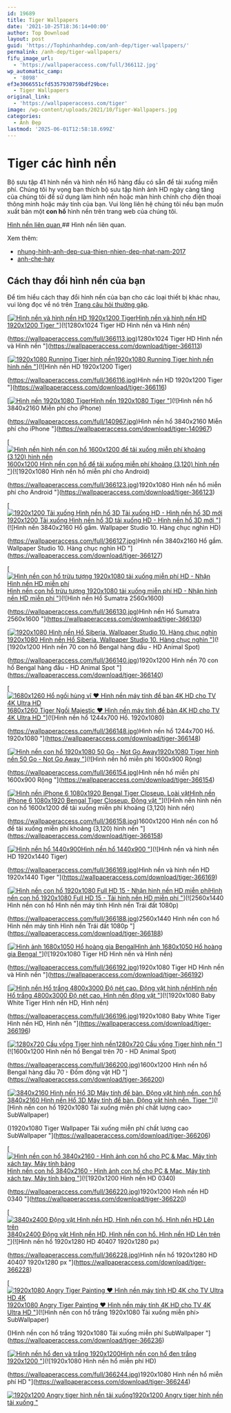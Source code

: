 ```yaml
---
id: 19689
title: Tiger Wallpapers
date: '2021-10-25T18:36:14+00:00'
author: Top Download
layout: post
guid: 'https://Tophinhanhdep.com/anh-dep/tiger-wallpapers/'
permalink: /anh-dep/tiger-wallpapers/
fifu_image_url:
  - 'https://wallpaperaccess.com/full/366112.jpg'
wp_automatic_camp:
  - '8098'
ef3e3066551cfd5357930759bdf29bce:
  - Tiger Wallpapers
original_link:
  - 'https://wallpaperaccess.com/tiger'
image: /wp-content/uploads/2021/10/Tiger-Wallpapers.jpg
categories:
  - Ảnh Đẹp
lastmod: '2025-06-01T12:58:18.699Z'
---
```

# Tiger các hình nền

Bộ sưu tập 41 hình nền và hình nền Hổ hàng đầu có sẵn để tải xuống miễn phí. Chúng tôi hy vọng bạn thích bộ sưu tập hình ảnh HD ngày càng tăng của chúng tôi để sử dụng làm hình nền hoặc màn hình chính cho điện thoại thông minh hoặc máy tính của bạn. Vui lòng liên hệ chúng tôi nếu bạn muốn xuất bản một **con hổ** hình nền trên trang web của chúng tôi.

[Hình nền liên quan ](#related) ## Hình nền liên quan.

   
 Xem thêm:

   
- [nhung-hinh-anh-dep-cua-thien-nhien-dep-nhat-nam-2017](https://tophinhanhdep.com/anh-avatar/nhung-hinh-anh-dep-cua-thien-nhien-dep-nhat-nam-2017/)
- [anh-che-hay](https://tophinhanhdep.com/anh-che/anh-che-hay/)

## Cách thay đổi hình nền của bạn

Để tìm hiểu cách thay đổi hình nền của bạn cho các loại thiết bị khác nhau, vui lòng đọc về nó trên [Trang câu hỏi thường gặp](https://tophinhanhdep.com/faq/).

  
[[![Hình nền và hình nền HD 1920x1200 Tiger](https://wallpaperaccess.com/full/366112.jpg)Hình nền và hình nền HD 1920x1200 Tiger "](https://wallpaperaccess.com/download/tiger-366112)](![1280x1024 Tiger HD Hình nền và Hình nền)

(https://wallpaperaccess.com/full/366113.jpg)1280x1024 Tiger HD Hình nền và Hình nền "](https://wallpaperaccess.com/download/tiger-366113)

[[![1920x1080 Running Tiger hình nền](https://wallpaperaccess.com/full/366114.jpg)1920x1080 Running Tiger hình nền hình nền "](https://wallpaperaccess.com/download/tiger-366114)](![Hình nền HD 1920x1200 Tiger)

(https://wallpaperaccess.com/full/366116.jpg)Hình nền HD 1920x1200 Tiger "](https://wallpaperaccess.com/download/tiger-366116)

[[![Hình nền 1920x1080 Tiger](https://wallpaperaccess.com/full/366118.jpg)Hình nền 1920x1080 Tiger "](https://wallpaperaccess.com/download/tiger-366118)](![Hình nền hổ 3840x2160 Miễn phí cho iPhone)

(https://wallpaperaccess.com/full/140967.jpg)Hình nền hổ 3840x2160 Miễn phí cho iPhone "](https://wallpaperaccess.com/download/tiger-140967)

[[![Hình nền hình nền con hổ 1600x1200 để tải xuống miễn phí khoảng (3,120) hình nền](https://wallpaperaccess.com/full/366122.jpg)1600x1200 Hình nền con hổ để tải xuống miễn phí khoảng (3,120) hình nền "](https://wallpaperaccess.com/download/tiger-366122)](![1920x1080 Hình nền hổ miễn phí cho Android)

(https://wallpaperaccess.com/full/366123.jpg)1920x1080 Hình nền hổ miễn phí cho Android "](https://wallpaperaccess.com/download/tiger-366123)

[[![1920x1200 Tải xuống Hình nền hổ 3D Tải xuống HD - Hình nền hổ 3D mới](https://wallpaperaccess.com/full/140877.jpg)1920x1200 Tải xuống Hình nền hổ 3D tải xuống HD - Hình nền hổ 3D mới "](https://wallpaperaccess.com/download/tiger-140877)](![Hình nền 3840x2160 Hổ gầm.  Wallpaper Studio 10. Hàng chục nghìn HD)

(https://wallpaperaccess.com/full/366127.jpg)Hình nền 3840x2160 Hổ gầm. Wallpaper Studio 10. Hàng chục nghìn HD "](https://wallpaperaccess.com/download/tiger-366127)

[[![Hình nền con hổ trừu tượng 1920x1080 tải xuống miễn phí HD - Nhận Hình nền HD miễn phí](https://wallpaperaccess.com/full/366129.jpg)Hình nền con hổ trừu tượng 1920x1080 tải xuống miễn phí HD - Nhận hình nền HD miễn phí "](https://wallpaperaccess.com/download/tiger-366129)](![Hình nền Hổ Sumatra 2560x1600)

(https://wallpaperaccess.com/full/366130.jpg)Hình nền Hổ Sumatra 2560x1600 "](https://wallpaperaccess.com/download/tiger-366130)

[[![1920x1080 Hình nền Hổ Siberia.  Wallpaper Studio 10. Hàng chục nghìn](https://wallpaperaccess.com/full/366133.jpg)1920x1080 Hình nền Hổ Siberia. Wallpaper Studio 10. Hàng chục nghìn "](https://wallpaperaccess.com/download/tiger-366133)](![1920x1200 Hình nền 70 con hổ Bengal hàng đầu - HD Animal Spot)

(https://wallpaperaccess.com/full/366140.jpg)1920x1200 Hình nền 70 con hổ Bengal hàng đầu - HD Animal Spot "](https://wallpaperaccess.com/download/tiger-366140)

[[![1680x1260 Hổ ngồi hùng vĩ ❤ Hình nền máy tính để bàn 4K HD cho TV 4K Ultra HD](https://wallpaperaccess.com/full/366145.jpg)1680x1260 Tiger Ngồi Majestic ❤ Hình nền máy tính để bàn 4K HD cho TV 4K Ultra HD "](https://wallpaperaccess.com/download/tiger-366145)](![Hình nền hổ 1244x700 Hổ.  1920x1080)

(https://wallpaperaccess.com/full/366148.jpg)Hình nền hổ 1244x700 Hổ. 1920x1080 "](https://wallpaperaccess.com/download/tiger-366148)

[[![Hình nền con hổ 1920x1080 50 Go - Not Go Away](https://wallpaperaccess.com/full/366149.jpg)1920x1080 Tiger hình nền 50 Go - Not Go Away "](https://wallpaperaccess.com/download/tiger-366149)](![Hình nền hổ miễn phí 1600x900 Rộng)

(https://wallpaperaccess.com/full/366154.jpg)Hình nền hổ miễn phí 1600x900 Rộng "](https://wallpaperaccess.com/download/tiger-366154)

[[![Hình nền iPhone 6 1080x1920 Bengal Tiger Closeup.  Loài vật](https://wallpaperaccess.com/full/140865.jpg)Hình nền iPhone 6 1080x1920 Bengal Tiger Closeup. Động vật "](https://wallpaperaccess.com/download/tiger-140865)](![Hình nền hình nền con hổ 1600x1200 để tải xuống miễn phí khoảng (3,120) hình nền)

(https://wallpaperaccess.com/full/366158.jpg)1600x1200 Hình nền con hổ để tải xuống miễn phí khoảng (3,120) hình nền "](https://wallpaperaccess.com/download/tiger-366158)

[[![Hình nền hổ 1440x900](https://wallpaperaccess.com/full/366160.jpg)Hình nền hổ 1440x900 "](https://wallpaperaccess.com/download/tiger-366160)](![Hình nền và hình nền HD 1920x1440 Tiger)

(https://wallpaperaccess.com/full/366169.jpg)Hình nền và hình nền HD 1920x1440 Tiger "](https://wallpaperaccess.com/download/tiger-366169)

[[![Hình nền con hổ 1920x1080 Full HD 15 - Nhận hình nền HD miễn phí](https://wallpaperaccess.com/full/366170.jpg)Hình nền con hổ 1920x1080 Full HD 15 - Tải hình nền HD miễn phí "](https://wallpaperaccess.com/download/tiger-366170)](![2560x1440 Hình nền con hổ Hình nền máy tính Hình nền Trái đất 1080p)

(https://wallpaperaccess.com/full/366188.jpg)2560x1440 Hình nền con hổ Hình nền máy tính Hình nền Trái đất 1080p "](https://wallpaperaccess.com/download/tiger-366188)

[[![Hình ảnh 1680x1050 Hổ hoàng gia Bengal](https://wallpaperaccess.com/full/366191.jpg)Hình ảnh 1680x1050 Hổ hoàng gia Bengal "](https://wallpaperaccess.com/download/tiger-366191)](![1920x1080 Tiger HD Hình nền và Hình nền)

(https://wallpaperaccess.com/full/366192.jpg)1920x1080 Tiger HD Hình nền và Hình nền "](https://wallpaperaccess.com/download/tiger-366192)

[[![Hình nền Hổ trắng 4800x3000 Độ nét cao.  Động vật hình nền](https://wallpaperaccess.com/full/366193.jpg)Hình nền Hổ trắng 4800x3000 Độ nét cao. Hình nền động vật "](https://wallpaperaccess.com/download/tiger-366193)](![1920x1080 Baby White Tiger Hình nền HD, Hình nền)

(https://wallpaperaccess.com/full/366196.jpg)1920x1080 Baby White Tiger Hình nền HD, Hình nền "](https://wallpaperaccess.com/download/tiger-366196)

[[![1280x720 Cầu vồng Tiger hình nền](https://wallpaperaccess.com/full/366198.jpg)1280x720 Cầu vồng Tiger hình nền "](https://wallpaperaccess.com/download/tiger-366198)](![1600x1200 Hình nền hổ Bengal trên 70 - HD Animal Spot)

(https://wallpaperaccess.com/full/366200.jpg)1600x1200 Hình nền hổ Bengal hàng đầu 70 - Đốm động vật HD "](https://wallpaperaccess.com/download/tiger-366200)

[[![3840x2160 Hình nền Hổ 3D Máy tính để bàn.  Động vật hình nền.  con hổ](https://wallpaperaccess.com/full/366204.jpg)3840x2160 Hình nền Hổ 3D Máy tính để bàn. Động vật hình nền. Tiger "](https://wallpaperaccess.com/download/tiger-366204)](![Hình nền con hổ 1920x1080 Tải xuống miễn phí chất lượng cao> SubWallpaper)

()1920x1080 Tiger Wallpaper Tải xuống miễn phí chất lượng cao SubWallpaper "](https://wallpaperaccess.com/download/tiger-366206)

[[![Hình nền con hổ 3840x2160 - Hình ảnh con hổ cho PC & Mac, Máy tính xách tay, Máy tính bảng](https://wallpaperaccess.com/full/366211.jpg)Hình nền con hổ 3840x2160 - Hình ảnh con hổ cho PC &amp; Mac, Máy tính xách tay, Máy tính bảng "](https://wallpaperaccess.com/download/tiger-366211)](![1920x1200 Hình nền HD 0340)

(https://wallpaperaccess.com/full/366220.jpg)1920x1200 Hình nền HD 0340 "](https://wallpaperaccess.com/download/tiger-366220)

[[![3840x2400 Động vật Hình nền HD, Hình nền con hổ.  Hình nền HD Lên trên](https://wallpaperaccess.com/full/366224.jpg)3840x2400 Động vật Hình nền HD, Hình nền con hổ. Hình nền HD Lên trên "](https://wallpaperaccess.com/download/tiger-366224)](![Hình nền hổ 1920x1280 HD 40407 1920x1280 px)

(https://wallpaperaccess.com/full/366228.jpg)Hình nền hổ 1920x1280 HD 40407 1920x1280 px "](https://wallpaperaccess.com/download/tiger-366228)

[[![1920x1080 Angry Tiger Painting ❤ Hình nền máy tính HD 4K cho TV Ultra HD 4K](https://wallpaperaccess.com/full/366232.jpg)1920x1080 Angry Tiger Painting ❤ Hình nền máy tính 4K HD cho TV 4K Ultra HD "](https://wallpaperaccess.com/download/tiger-366232)](![Hình nền con hổ trắng 1920x1080 Tải xuống miễn phí> SubWallpaper)

()Hình nền con hổ trắng 1920x1080 Tải xuống miễn phí SubWallpaper "](https://wallpaperaccess.com/download/tiger-366236)

[[![Hình nền hổ đen và trắng 1920x1200](https://wallpaperaccess.com/full/366240.jpg)Hình nền con hổ đen trắng 1920x1200 "](https://wallpaperaccess.com/download/tiger-366240)](![1920x1080 Hình nền hổ miễn phí HD)

(https://wallpaperaccess.com/full/366244.jpg)1920x1080 Hình nền hổ miễn phí HD "](https://wallpaperaccess.com/download/tiger-366244)

[![1920x1200 Angry tiger hình nền tải xuống](https://wallpaperaccess.com/full/366245.jpg)1920x1200 Angry tiger hình nền tải xuống "](https://wallpaperaccess.com/download/tiger-366245)
